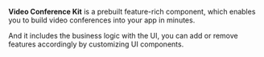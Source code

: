 **Video Conference Kit** is a prebuilt feature-rich component, which enables you to build video conferences into your app in minutes. 

And it includes the business logic with the UI, you can add or remove features accordingly by customizing UI components.








